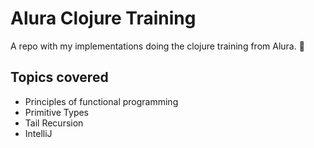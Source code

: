 # Alura Clojure Training

A repo with my implementations doing the clojure training from Alura. :rocket:

## Topics covered

- Principles of functional programming
- Primitive Types
- Tail Recursion
- IntelliJ
